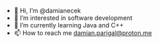 - 👋 Hi, I’m @damianecek
- 👀 I’m interested in software development
- 🌱 I’m currently learning Java and C++
- 📫 How to reach me damian.parigal@proton.me
